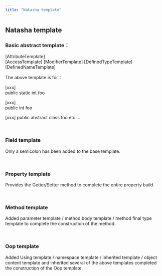 ```yaml
---
title: "Natasha template"
---
```


## Natasha template

### Basic abstract template：

[AttributeTemplate]  
\[AccessTemplate\] \[ModifierTemplate\] \[DefinedTypeTemplate\] \[DefinedNameTemplate\]

The above template is for：

[xxx]  
public static int foo

[xxx]  
public int foo

[xxx] public abstract class foo etc....

<br/>

### Field template

Only a semicolon has been added to the base template.

<br/>

### Property template

Provides the Getter/Setter method to complete the entire property build.

<br/>

### Method template

Added parameter template / method body template / method final type template to complete the construction of the method.

<br/>

### Oop template

Added Using template / namespace template / inherited template / object content template and inherited several of the above templates completed the construction of the Oop template.

<br/>
